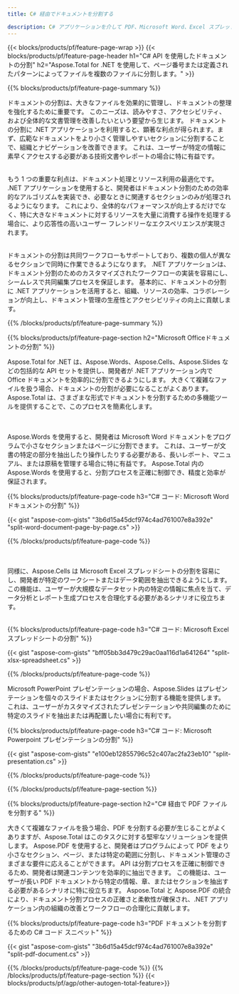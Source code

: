 ```yaml
---
title: C# 経由でドキュメントを分割する 

description: C# アプリケーションを介して PDF、Microsoft Word、Excel スプレッドシート、PowerPoint プレゼンテーションを分割します。 ページ番号または事前定義されたパターンによってドキュメントを分割します。
---
```


{{< blocks/products/pf/feature-page-wrap >}}
{{< blocks/products/pf/feature-page-header h1="C# API を使用したドキュメントの分割" h2="Aspose.Total for .NET を使用して、ページ番号または定義されたパターンによってファイルを複数のファイルに分割します。" >}}

{{% blocks/products/pf/feature-page-summary %}}

ドキュメントの分割は、大きなファイルを効果的に管理し、ドキュメントの整理を強化するために重要です。 このニーズは、読みやすさ、アクセシビリティ、および全体的な文書管理を改善したいという要望から生じます。 ドキュメントの分割に .NET アプリケーションを利用すると、顕著な利点が得られます。まず、広範なドキュメントをより小さく管理しやすいセクションに分割することで、組織とナビゲーションを改善できます。 これは、ユーザーが特定の情報に素早くアクセスする必要がある技術文書やレポートの場合に特に有益です。<br /><br />

もう 1 つの重要な利点は、ドキュメント処理とリソース利用の最適化です。 .NET アプリケーションを使用すると、開発者はドキュメント分割のための効率的なアルゴリズムを実装でき、必要なときに関連するセクションのみが処理されるようになります。 これにより、全体的なパフォーマンスが向上するだけでなく、特に大きなドキュメントに対するリソースを大量に消費する操作を処理する場合に、より応答性の高いユーザー フレンドリーなエクスペリエンスが実現されます。<br /><br />

ドキュメントの分割は共同ワークフローもサポートしており、複数の個人が異なるセクションで同時に作業できるようになります。 .NET アプリケーションは、ドキュメント分割のためのカスタマイズされたワークフローの実装を容易にし、シームレスで共同編集プロセスを保証します。 基本的に、ドキュメントの分割に .NET アプリケーションを活用すると、組織、リソースの効率、コラボレーションが向上し、ドキュメント管理の生産性とアクセシビリティの向上に貢献します。

{{% /blocks/products/pf/feature-page-summary  %}}

{{% blocks/products/pf/feature-page-section  h2="Microsoft Officeドキュメントの分割" %}}

Aspose.Total for .NET は、Aspose.Words、Aspose.Cells、Aspose.Slides などの包括的な API セットを提供し、開発者が .NET アプリケーション内で Office ドキュメントを効率的に分割できるようにします。 大きくて複雑なファイルを扱う場合、ドキュメントの分割が必要になることがよくあります。Aspose.Total は、さまざまな形式でドキュメントを分割するための多機能ツールを提供することで、このプロセスを簡素化します。 

<br /><br />
Aspose.Words を使用すると、開発者は Microsoft Word ドキュメントをプログラムで小さなセクションまたはページに分割できます。 これは、ユーザーが文書の特定の部分を抽出したり操作したりする必要がある、長いレポート、マニュアル、または原稿を管理する場合に特に有益です。 Aspose.Total 内の Aspose.Words を使用すると、分割プロセスを正確に制御でき、精度と効率が保証されます。


{{% blocks/products/pf/feature-page-code h3="C# コード: Microsoft Word ドキュメントの分割" %}}

{{< gist "aspose-com-gists" "3b6d15a45dcf974c4ad761007e8a392e" "split-word-document-page-by-page.cs" >}}

{{% /blocks/products/pf/feature-page-code  %}}

<br /><br />
同様に、Aspose.Cells は Microsoft Excel スプレッドシートの分割を容易にし、開発者が特定のワークシートまたはデータ範囲を抽出できるようにします。 この機能は、ユーザーが大規模なデータセット内の特定の情報に焦点を当て、データ分析とレポート生成プロセスを合理化する必要があるシナリオに役立ちます。
<br /><br />

{{% blocks/products/pf/feature-page-code h3="C# コード: Microsoft Excel スプレッドシートの分割" %}}

{{< gist "aspose-com-gists" "bff05bb3d479c29ac0aa116d1a641264" "split-xlsx-spreadsheet.cs" >}}

{{% /blocks/products/pf/feature-page-code  %}}

Microsoft PowerPoint プレゼンテーションの場合、Aspose.Slides はプレゼンテーションを個々のスライドまたはセクションに分割する機能を提供します。 これは、ユーザーがカスタマイズされたプレゼンテーションや共同編集のために特定のスライドを抽出または再配置したい場合に有利です。

{{% blocks/products/pf/feature-page-code h3="C# コード: Microsoft Powerpoint プレゼンテーションの分割" %}}

{{< gist "aspose-com-gists" "e100eb12855796c52c407ac2fa23eb10" "split-presentation.cs" >}}

{{% /blocks/products/pf/feature-page-code  %}}

{{% /blocks/products/pf/feature-page-section %}}

{{% blocks/products/pf/feature-page-section  h2="C# 経由で PDF ファイルを分割する" %}}

大きくて複雑なファイルを扱う場合、PDF を分割する必要が生じることがよくありますが、Aspose.Total はこのタスクに対する堅牢なソリューションを提供します。 Aspose.PDF を使用すると、開発者はプログラムによって PDF をより小さなセクション、ページ、または特定の範囲に分割し、ドキュメント管理のさまざまな要件に応えることができます。 API は分割プロセスを正確に制御できるため、開発者は関連コンテンツを効率的に抽出できます。 この機能は、ユーザーが長い PDF ドキュメントから特定の情報、章、またはセクションを抽出する必要があるシナリオに特に役立ちます。 Aspose.Total と Aspose.PDF の統合により、ドキュメント分割プロセスの正確さと柔軟性が確保され、.NET アプリケーション内の組織の改善とワークフローの合理化に貢献します。

{{% blocks/products/pf/feature-page-code h3="PDF ドキュメントを分割するための C# コード スニペット" %}}

{{< gist "aspose-com-gists" "3b6d15a45dcf974c4ad761007e8a392e" "split-pdf-document.cs" >}}

{{% /blocks/products/pf/feature-page-code  %}}
{{% /blocks/products/pf/feature-page-section %}}
{{< blocks/products/pf/agp/other-autogen-total-feature>}}